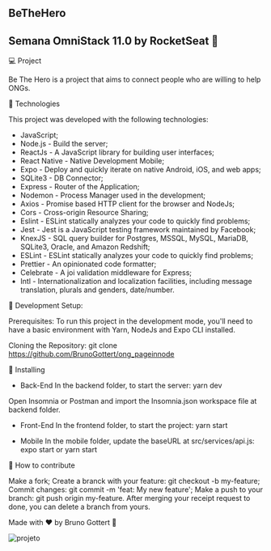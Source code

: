 ## BeTheHero
## Semana OmniStack 11.0 by RocketSeat 🚀

💻 Project

Be The Hero is a project that aims to connect people who are willing to help ONGs.

🚀 Technologies

This project was developed with the following technologies:

- JavaScript;
- Node.js - Build the server;
- ReactJs - A JavaScript library for building user interfaces;
- React Native - Native Development Mobile;
- Expo - Deploy and quickly iterate on native Android, iOS, and web apps;
- SQLite3 - DB Connector;
- Express - Router of the Application;
- Nodemon - Process Manager used in the development;
- Axios - Promise based HTTP client for the browser and NodeJs;
- Cors - Cross-origin Resource Sharing;
- Eslint - ESLint statically analyzes your code to quickly find problems;
- Jest - Jest is a JavaScript testing framework maintained by Facebook;
- KnexJS - SQL query builder for Postgres, MSSQL, MySQL, MariaDB, SQLite3, Oracle, and Amazon Redshift;
- ESLint - ESLint statically analyzes your code to quickly find problems;
- Prettier - An opinionated code formatter;
- Celebrate - A joi validation middleware for Express;
- Intl - Internationalization and localization facilities, including message translation, plurals and genders, date/number.

🔖 Development Setup:

Prerequisites: To run this project in the development mode, you'll need to have a basic environment with Yarn, NodeJs and Expo CLI installed.

Cloning the Repository: git clone https://github.com/BrunoGottert/ong_pageinnode

🔖 Installing
 - Back-End
In the backend folder, to start the server: yarn dev

Open Insomnia or Postman and import the Insomnia.json workspace file at backend folder.

- Front-End
In the frontend folder, to start the project: yarn start

- Mobile
In the mobile folder, update the baseURL at src/services/api.js: expo start or yarn start

🤔 How to contribute

Make a fork;
Create a branck with your feature: git checkout -b my-feature;
Commit changes: git commit -m 'feat: My new feature';
Make a push to your branch: git push origin my-feature.
After merging your receipt request to done, you can delete a branch from yours.

Made with ♥ by Bruno Gottert 👋 

![projeto](https://github.com/BrunoGottert/ong_pageinnode/blob/master/frontend/src/assets/projeto.png)
